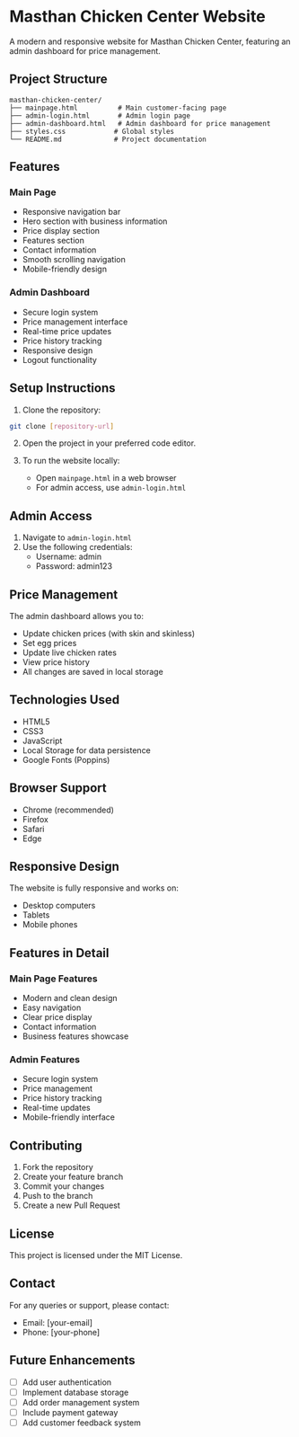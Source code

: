 # Masthan Chicken Center Website

A modern and responsive website for Masthan Chicken Center, featuring an admin dashboard for price management.

## Project Structure

```
masthan-chicken-center/
├── mainpage.html          # Main customer-facing page
├── admin-login.html       # Admin login page
├── admin-dashboard.html   # Admin dashboard for price management
├── styles.css            # Global styles
└── README.md             # Project documentation
```

## Features

### Main Page
- Responsive navigation bar
- Hero section with business information
- Price display section
- Features section
- Contact information
- Smooth scrolling navigation
- Mobile-friendly design

### Admin Dashboard
- Secure login system
- Price management interface
- Real-time price updates
- Price history tracking
- Responsive design
- Logout functionality

## Setup Instructions

1. Clone the repository:
```bash
git clone [repository-url]
```

2. Open the project in your preferred code editor.

3. To run the website locally:
   - Open `mainpage.html` in a web browser
   - For admin access, use `admin-login.html`

## Admin Access

1. Navigate to `admin-login.html`
2. Use the following credentials:
   - Username: admin
   - Password: admin123

## Price Management

The admin dashboard allows you to:
- Update chicken prices (with skin and skinless)
- Set egg prices
- Update live chicken rates
- View price history
- All changes are saved in local storage

## Technologies Used

- HTML5
- CSS3
- JavaScript
- Local Storage for data persistence
- Google Fonts (Poppins)

## Browser Support

- Chrome (recommended)
- Firefox
- Safari
- Edge

## Responsive Design

The website is fully responsive and works on:
- Desktop computers
- Tablets
- Mobile phones

## Features in Detail

### Main Page Features
- Modern and clean design
- Easy navigation
- Clear price display
- Contact information
- Business features showcase

### Admin Features
- Secure login system
- Price management
- Price history tracking
- Real-time updates
- Mobile-friendly interface

## Contributing

1. Fork the repository
2. Create your feature branch
3. Commit your changes
4. Push to the branch
5. Create a new Pull Request

## License

This project is licensed under the MIT License.

## Contact

For any queries or support, please contact:
- Email: [your-email]
- Phone: [your-phone]

## Future Enhancements

- [ ] Add user authentication
- [ ] Implement database storage
- [ ] Add order management system
- [ ] Include payment gateway
- [ ] Add customer feedback system 